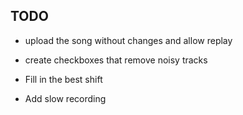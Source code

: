 
## TODO

* upload the song without changes and allow replay

* create checkboxes that remove noisy tracks
* Fill in the best shift
* Add slow recording
